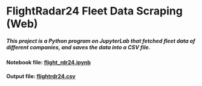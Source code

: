 # FlightRadar24 Fleet Data Scraping (Web)
##### This project is a Python program on JupyterLab that fetched fleet data of different companies, and saves the data into a CSV file.

#### Notebook file: [flight_rdr24.ipynb](https://github.com/Prof-Awing/JupyterProjects/blob/main/FlightRadar24/flight_rdr24.ipynb)
#### Output file: [flightrdr24.csv](https://github.com/Prof-Awing/JupyterProjects/blob/main/FlightRadar24/flightrdr24.csv)
